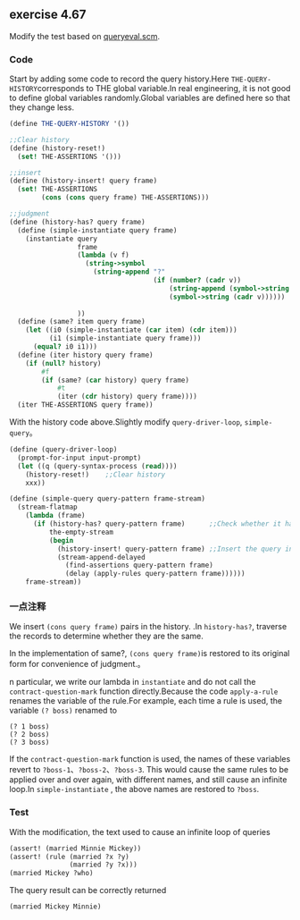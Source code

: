## exercise 4.67

Modify the test based on [queryeval.scm](./queryeval.scm).

### Code

Start by adding some code to record the query history.Here `THE-QUERY-HISTORY`corresponds to THE global variable.In real engineering, it is not good to define global variables randomly.Global variables are defined here so that they change less.

``` Scheme
(define THE-QUERY-HISTORY '())

;;Clear history
(define (history-reset!)
  (set! THE-ASSERTIONS '()))

;;insert
(define (history-insert! query frame)
  (set! THE-ASSERTIONS 
        (cons (cons query frame) THE-ASSERTIONS)))

;;judgment
(define (history-has? query frame)
  (define (simple-instantiate query frame)
    (instantiate query
                 frame
                 (lambda (v f)
                   (string->symbol
                     (string-append "?" 
                                    (if (number? (cadr v))
                                        (string-append (symbol->string (caddr v)))
                                        (symbol->string (cadr v))))))
                 
                 ))
  (define (same? item query frame)
    (let ((i0 (simple-instantiate (car item) (cdr item)))
          (i1 (simple-instantiate query frame)))
      (equal? i0 i1)))
  (define (iter history query frame)
    (if (null? history)
        #f
        (if (same? (car history) query frame)
            #t
            (iter (cdr history) query frame))))
  (iter THE-ASSERTIONS query frame))
```

With the history code above.Slightly modify `query-driver-loop`, `simple-query`。

``` Scheme
(define (query-driver-loop)
  (prompt-for-input input-prompt)
  (let ((q (query-syntax-process (read))))
    (history-reset!)    ;;Clear history
    xxx))

(define (simple-query query-pattern frame-stream)
  (stream-flatmap
    (lambda (frame)
      (if (history-has? query-pattern frame)      ;;Check whether it has been queried
          the-empty-stream
          (begin 
            (history-insert! query-pattern frame) ;;Insert the query into the history
            (stream-append-delayed
              (find-assertions query-pattern frame)
              (delay (apply-rules query-pattern frame))))))
    frame-stream))
```    

### 一点注释

We insert `(cons query frame)` pairs in the history. .In `history-has?`, traverse the records to determine whether they are the same.

In the implementation of same?, `(cons query frame)`is restored to its original form for convenience of judgment.。

n particular, we write our lambda in `instantiate`  and do not call the `contract-question-mark`  function directly.Because the code  `apply-a-rule` renames the variable of the rule.For example, each time a rule is used, the variable  `(? boss)` renamed to

```
(? 1 boss)
(? 2 boss)
(? 3 boss)
```

If the `contract-question-mark` function is used, the names of these variables revert to `?boss-1`、`?boss-2`、`?boss-3`. This would cause the same rules to be applied over and over again, with different names, and still cause an infinite loop.In `simple-instantiate` , the above names are restored to `?boss`.

### Test

With the modification, the text used to cause an infinite loop of queries

``` Scheme
(assert! (married Minnie Mickey))
(assert! (rule (married ?x ?y)
               (married ?y ?x)))
(married Mickey ?who)
```

The query result can be correctly returned

``` Scheme
(married Mickey Minnie)
```
